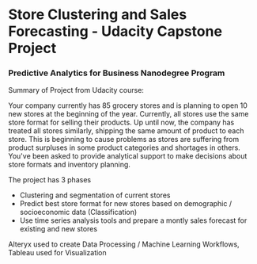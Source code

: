 # Store Clustering and Sales Forecasting - Udacity Capstone Project
### Predictive Analytics for Business Nanodegree Program 

Summary of Project from Udacity course: 

Your company currently has 85 grocery stores and is planning to open 10 new stores at the beginning of the year. Currently, all stores use the same store format for selling their products. Up until now, the company has treated all stores similarly, shipping the same amount of product to each store. This is beginning to cause problems as stores are suffering from product surpluses in some product categories and shortages in others. You've been asked to provide analytical support to make decisions about store formats and inventory planning.

The project has 3 phases
* Clustering and segmentation of current stores
* Predict best store format for new stores based on demographic / socioeconomic data (Classification)
* Use time series analysis tools and prepare a montly sales forecast for existing and new stores 

Alteryx used to create Data Processing / Machine Learning Workflows, Tableau used for Visualization
